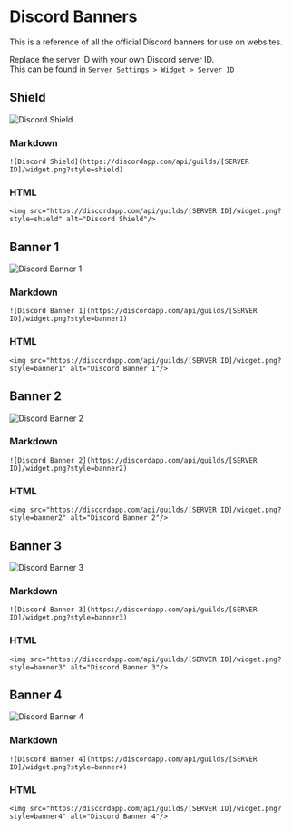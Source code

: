 # Discord Banners
This is a reference of all the official Discord banners for use on websites.

Replace the server ID with your own Discord server ID.<br> 
This can be found in `Server Settings > Widget > Server ID` 

## Shield
![Discord Shield](https://discordapp.com/api/guilds/127498813903601664/widget.png?style=shield)

### Markdown
```
![Discord Shield](https://discordapp.com/api/guilds/[SERVER ID]/widget.png?style=shield)
```
### HTML
```
<img src="https://discordapp.com/api/guilds/[SERVER ID]/widget.png?style=shield" alt="Discord Shield"/>
```
## Banner 1
![Discord Banner 1](https://discordapp.com/api/guilds/127498813903601664/widget.png?style=banner1)

### Markdown
```
![Discord Banner 1](https://discordapp.com/api/guilds/[SERVER ID]/widget.png?style=banner1)
```
### HTML
```
<img src="https://discordapp.com/api/guilds/[SERVER ID]/widget.png?style=banner1" alt="Discord Banner 1"/>
```
## Banner 2
![Discord Banner 2](https://discordapp.com/api/guilds/127498813903601664/widget.png?style=banner2)

### Markdown
```
![Discord Banner 2](https://discordapp.com/api/guilds/[SERVER ID]/widget.png?style=banner2)
```
### HTML
```
<img src="https://discordapp.com/api/guilds/[SERVER ID]/widget.png?style=banner2" alt="Discord Banner 2"/>
```
## Banner 3
![Discord Banner 3](https://discordapp.com/api/guilds/127498813903601664/widget.png?style=banner3)

### Markdown
```
![Discord Banner 3](https://discordapp.com/api/guilds/[SERVER ID]/widget.png?style=banner3)
```
### HTML
```
<img src="https://discordapp.com/api/guilds/[SERVER ID]/widget.png?style=banner3" alt="Discord Banner 3"/>
```
## Banner 4
![Discord Banner 4](https://discordapp.com/api/guilds/127498813903601664/widget.png?style=banner4)

### Markdown
```
![Discord Banner 4](https://discordapp.com/api/guilds/[SERVER ID]/widget.png?style=banner4)
```
### HTML
```
<img src="https://discordapp.com/api/guilds/[SERVER ID]/widget.png?style=banner4" alt="Discord Banner 4"/>
```
